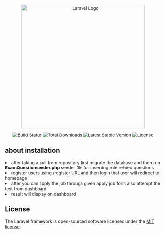 <p align="center"><a href="https://laravel.com" target="_blank"><img src="https://raw.githubusercontent.com/laravel/art/master/logo-lockup/5%20SVG/2%20CMYK/1%20Full%20Color/laravel-logolockup-cmyk-red.svg" width="400" alt="Laravel Logo"></a></p>

<p align="center">
<a href="https://github.com/laravel/framework/actions"><img src="https://github.com/laravel/framework/workflows/tests/badge.svg" alt="Build Status"></a>
<a href="https://packagist.org/packages/laravel/framework"><img src="https://img.shields.io/packagist/dt/laravel/framework" alt="Total Downloads"></a>
<a href="https://packagist.org/packages/laravel/framework"><img src="https://img.shields.io/packagist/v/laravel/framework" alt="Latest Stable Version"></a>
<a href="https://packagist.org/packages/laravel/framework"><img src="https://img.shields.io/packagist/l/laravel/framework" alt="License"></a>
</p>


## about installation
<li>after taking a pull from repository first migrate the database and then run <b>ExamQuestionseeder.php </b>seeder file for inserting role related questions</li>
<li>register users using /register URL  and then login that user will redirect to homepage</li>
<li>after you can apply the job through given apply job form also attempt the test from dashboard </li>
<li>result will display on dashboard</li>

## License

The Laravel framework is open-sourced software licensed under the [MIT license](https://opensource.org/licenses/MIT).
